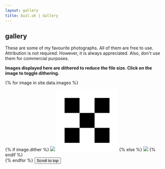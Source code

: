 ```yaml
---
layout: gallery
title: buzl.uk | Gallery
---
```


## gallery
<section markdown=1>
These are some of my favourite photographs. All of them are free to use. Attribution is not required. However, it is always appreciated. Also, don't use them for commercial purposes.

**Images displayed here are dithered to reduce the file size. Click on the image to toggle dithering.**
</section>

{% for image in site.data.images %}
<div class="img-container" onclick="toggle_dithering(this)">
    {% if image.dither %}
        <img data-src="{{ image.src }}" data-dither="true" data-dithered="true" data-ext="{{ image.ext }}" src="https://kaangiray26.github.io/images/{{ image.src }}-dithered.png" class="gallery-image">
        <img src="/assets/dither.svg" class="dither">
    {% else %}
        <img data-src="{{ image.src }}" data-dither="false" data-ext="{{ image.ext }}" src="https://kaangiray26.github.io/images/{{ image.src }}.{{ image.ext }}" class="gallery-image">
    {% endif %}
</div>
{% endfor %}
<button onclick="scroll_to_top()">Scroll to top</button>
